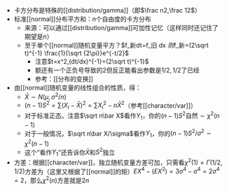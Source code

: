 - 卡方分布是特殊的[[distribution/gamma]]（即$\frac n2,\frac 12$）
- 标准[[normal]]分布平方和：$n$个自由度的卡方分布
  - 来源：可以通过[[distribution/gamma]]可加性记忆（这样同时还记住了期望是$n$）
  - 至于单个[[normal]]随机变量平方？$f_新dt=f_旧 dx $则$f_新=(2\sqrt t)^{-1} \frac{1}{\sqrt {2\pi}}e^{-t/2}$
    - 注意$t=x^2,(dt/dx)^{-1}=(2\sqrt t)^{-1}$
    - 额还有一个正负号导致的2但反正能看出参数是$1/2,1/2$了已经
    - 参考：[[分布的变换]]
- 由[[normal]]随机变量的线性组合的性质，得：
  - $\bar X\sim N(\mu,\sigma^2/n)$
  - $(n-1)S^2=\sum (X_i-\bar X)^2=\sum X_i^2-n\bar X^2$（参考[[character/var]]）
  - 对于标准正态。注意$\sqrt n\bar X$看作$Y_1$，你的$(n-1)S^2$自然$\sim \chi^2(n-1)$
  - 对于一般情况，$\sqrt n\bar X/\sigma$看作$Y_1$，你的$(n-1)S^2/\sigma^2\sim \chi^2(n-1)$
  - 这个“看作$Y_1$”还告诉你$\bar X$和$S^2$独立
- 方差：根据[[character/var]]，独立随机变量方差可加，只需看$\chi^2(1)=\Gamma(1/2,1/2)$方差为（这里又根据了[[normal]]的矩）$EX^4-(EX^2)=3\sigma^4-\sigma^4=2\sigma^4=2$，那么$\chi^2(n)$方差就是$2n$